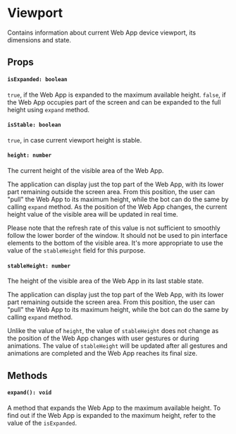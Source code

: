# Viewport

Contains information about current Web App device viewport, its dimensions and
state.

## Props

#### `isExpanded: boolean`

`true`, if the Web App is expanded to the maximum available height. `false`, if
the Web App occupies part of the screen and can be expanded to the full height
using `expand` method.

#### `isStable: boolean`

`true`, in case current viewport height is stable.

#### `height: number`

The current height of the visible area of the Web App.

The application can display just the top part of the Web App, with its lower
part remaining outside the screen area. From this position, the user can "pull"
the Web App to its maximum height, while the bot can do the same by
calling `expand` method. As the position of the Web App changes, the current
height value of the visible area will be updated in real time.

Please note that the refresh rate of this value is not sufficient to smoothly
follow the lower border of the window. It should not be used to pin interface
elements to the bottom of the visible area. It's more appropriate to use the
value of the `stableHeight` field for this purpose.

#### `stableHeight: number`

The height of the visible area of the Web App in its last stable state.

The application can display just the top part of the Web App, with its lower
part remaining outside the screen area. From this position, the user can "pull"
the Web App to its maximum height, while the bot can do the same by
calling `expand` method.

Unlike the value of `height`, the value of `stableHeight` does not change as the
position of the Web App changes with user gestures or during animations. The
value of `stableHeight` will be updated after all gestures and animations are
completed and the Web App reaches its final size.

## Methods

#### `expand(): void`

A method that expands the Web App to the maximum available height. To find out
if the Web App is expanded to the maximum height, refer to the value of
the `isExpanded`.

